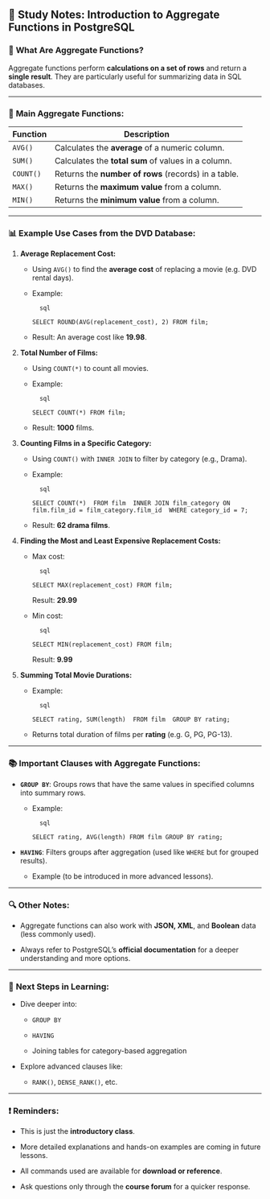 ## 📘 **Study Notes: Introduction to Aggregate Functions in PostgreSQL**

### 🧠 **What Are Aggregate Functions?**

Aggregate functions perform **calculations on a set of rows** and return a **single result**. They are particularly useful for summarizing data in SQL databases.

---

### 🔢 **Main Aggregate Functions:**

| Function  | Description                                          |
| --------- | ---------------------------------------------------- |
| `AVG()`   | Calculates the **average** of a numeric column.      |
| `SUM()`   | Calculates the **total sum** of values in a column.  |
| `COUNT()` | Returns the **number of rows** (records) in a table. |
| `MAX()`   | Returns the **maximum value** from a column.         |
| `MIN()`   | Returns the **minimum value** from a column.         |

---

### 📊 **Example Use Cases from the DVD Database:**

1. **Average Replacement Cost:**
    
    - Using `AVG()` to find the **average cost** of replacing a movie (e.g. DVD rental days).
        
    - Example:
        
			sql
        
        `SELECT ROUND(AVG(replacement_cost), 2) FROM film;`
        
    - Result: An average cost like **19.98**.
        
2. **Total Number of Films:**
    
    - Using `COUNT(*)` to count all movies.
        
    - Example:
        
			sql
        
        `SELECT COUNT(*) FROM film;`
        
    - Result: **1000** films.
        
3. **Counting Films in a Specific Category:**
    
    - Using `COUNT()` with `INNER JOIN` to filter by category (e.g., Drama).
        
    - Example:
        
			sql
        
        `SELECT COUNT(*)  FROM film  INNER JOIN film_category ON film.film_id = film_category.film_id  WHERE category_id = 7;`
        
    - Result: **62 drama films**.
        
4. **Finding the Most and Least Expensive Replacement Costs:**
    
    - Max cost:
        
			sql
        
        `SELECT MAX(replacement_cost) FROM film;`
        
        Result: **29.99**
        
    - Min cost:
        
			sql
        
        `SELECT MIN(replacement_cost) FROM film;`
        
        Result: **9.99**
        
5. **Summing Total Movie Durations:**
    
    - Example:
        
			sql
        
        `SELECT rating, SUM(length)  FROM film  GROUP BY rating;`
        
    - Returns total duration of films per **rating** (e.g. G, PG, PG-13).
        

---

### 📚 **Important Clauses with Aggregate Functions:**

- **`GROUP BY`**: Groups rows that have the same values in specified columns into summary rows.
    
    - Example:
        
			sql
        
        `SELECT rating, AVG(length) FROM film GROUP BY rating;`
        
- **`HAVING`**: Filters groups after aggregation (used like `WHERE` but for grouped results).
    
    - Example (to be introduced in more advanced lessons).
        

---

### 🔍 **Other Notes:**

- Aggregate functions can also work with **JSON, XML**, and **Boolean** data (less commonly used).
    
- Always refer to PostgreSQL’s **official documentation** for a deeper understanding and more options.
    

---

### 📝 **Next Steps in Learning:**

- Dive deeper into:
    
    - `GROUP BY`
        
    - `HAVING`
        
    - Joining tables for category-based aggregation
        
- Explore advanced clauses like:
    
    - `RANK()`, `DENSE_RANK()`, etc.
        

---

### ❗ **Reminders:**

- This is just the **introductory class**.
    
- More detailed explanations and hands-on examples are coming in future lessons.
    
- All commands used are available for **download or reference**.
    
- Ask questions only through the **course forum** for a quicker response.